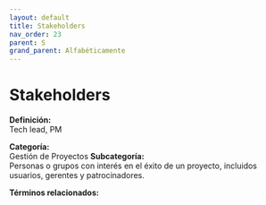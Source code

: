 ```yaml
---
layout: default
title: Stakeholders
nav_order: 23
parent: S
grand_parent: Alfabéticamente
---
```


# Stakeholders

**Definición:**  
Tech lead, PM

**Categoría:**  
Gestión de Proyectos 
**Subcategoría:**  
Personas o grupos con interés en el éxito de un proyecto, incluidos usuarios, gerentes y patrocinadores.

**Términos relacionados:**  

